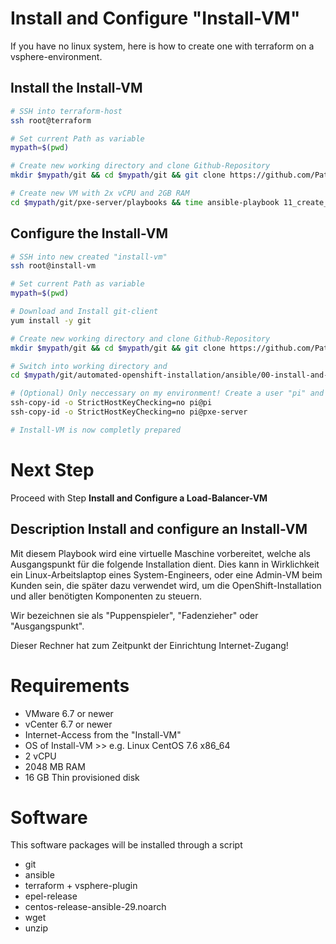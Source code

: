 # Install and Configure "Install-VM"

If you have no linux system, here is how to create one with terraform on a vsphere-environment.

## Install the Install-VM

```bash
# SSH into terraform-host
ssh root@terraform

# Set current Path as variable
mypath=$(pwd)

# Create new working directory and clone Github-Repository
mkdir $mypath/git && cd $mypath/git && git clone https://github.com/Patthecat249/pxe-server.git

# Create new VM with 2x vCPU and 2GB RAM
cd $mypath/git/pxe-server/playbooks && time ansible-playbook 11_create_vm_from_clone.yaml -e "hostname=install-vm cpu=4 ram=8192"
```



## Configure the Install-VM

```bash
# SSH into new created "install-vm"
ssh root@install-vm

# Set current Path as variable
mypath=$(pwd)

# Download and Install git-client
yum install -y git

# Create new working directory and clone Github-Repository
mkdir $mypath/git && cd $mypath/git && git clone https://github.com/Patthecat249/automated-openshift-installation.git

# Switch into working directory and 
cd $mypath/git/automated-openshift-installation/ansible/00-install-and-configure-installation-vm/ && chmod +x 00-install-prerequisites.sh && ./00-install-prerequisites.sh

# (Optional) Only neccessary on my environment! Create a user "pi" and add to sudoers
ssh-copy-id -o StrictHostKeyChecking=no pi@pi
ssh-copy-id -o StrictHostKeyChecking=no pi@pxe-server

# Install-VM is now completly prepared
```





# Next Step

Proceed with Step **Install and Configure a Load-Balancer-VM** 





## Description Install and configure an Install-VM

Mit diesem Playbook wird eine virtuelle Maschine vorbereitet, welche als Ausgangspunkt für die folgende Installation dient. Dies kann in Wirklichkeit ein Linux-Arbeitslaptop eines System-Engineers, oder eine Admin-VM beim Kunden sein, die später dazu verwendet wird, um die OpenShift-Installation und aller benötigten Komponenten zu steuern. 

Wir bezeichnen sie als "Puppenspieler", "Fadenzieher" oder "Ausgangspunkt".

Dieser Rechner hat zum Zeitpunkt der Einrichtung Internet-Zugang!



# Requirements
- VMware 6.7 or newer
- vCenter 6.7 or newer
- Internet-Access from the "Install-VM"
- OS of Install-VM >> e.g. Linux CentOS 7.6 x86_64
- 2 vCPU
- 2048 MB RAM
- 16 GB Thin provisioned disk



# Software
This software packages will be installed through a script

- git
- ansible
- terraform + vsphere-plugin
- epel-release
- centos-release-ansible-29.noarch
- wget
- unzip